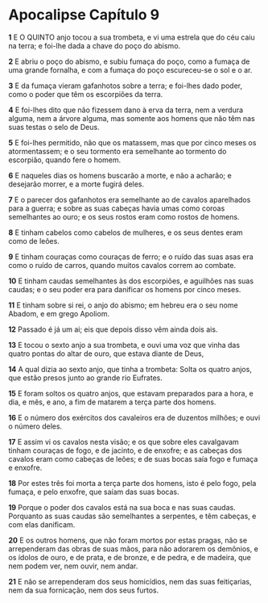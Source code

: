 # Apocalipse Capítulo 9

**1** 	E O QUINTO anjo tocou a sua trombeta, e vi uma estrela que do céu caiu na terra; e foi-lhe dada a chave do poço do abismo.

**2** 	E abriu o poço do abismo, e subiu fumaça do poço, como a fumaça de uma grande fornalha, e com a fumaça do poço escureceu-se o sol e o ar.

**3** 	E da fumaça vieram gafanhotos sobre a terra; e foi-lhes dado poder, como o poder que têm os escorpiões da terra.

**4** 	E foi-lhes dito que não fizessem dano à erva da terra, nem a verdura alguma, nem a árvore alguma, mas somente aos homens que não têm nas suas testas o selo de Deus.

**5** 	E foi-lhes permitido, não que os matassem, mas que por cinco meses os atormentassem; e o seu tormento era semelhante ao tormento do escorpião, quando fere o homem.

**6** 	E naqueles dias os homens buscarão a morte, e não a acharão; e desejarão morrer, e a morte fugirá deles.

**7** 	E o parecer dos gafanhotos era semelhante ao de cavalos aparelhados para a guerra; e sobre as suas cabeças havia umas como coroas semelhantes ao ouro; e os seus rostos eram como rostos de homens.

**8** 	E tinham cabelos como cabelos de mulheres, e os seus dentes eram como de leões.

**9** 	E tinham couraças como couraças de ferro; e o ruído das suas asas era como o ruído de carros, quando muitos cavalos correm ao combate.

**10** 	E tinham caudas semelhantes às dos escorpiões, e aguilhões nas suas caudas; e o seu poder era para danificar os homens por cinco meses.

**11** 	E tinham sobre si rei, o anjo do abismo; em hebreu era o seu nome Abadom, e em grego Apoliom.

**12** 	Passado é já um ai; eis que depois disso vêm ainda dois ais.

**13** 	E tocou o sexto anjo a sua trombeta, e ouvi uma voz que vinha das quatro pontas do altar de ouro, que estava diante de Deus,

**14** 	A qual dizia ao sexto anjo, que tinha a trombeta: Solta os quatro anjos, que estão presos junto ao grande rio Eufrates.

**15** 	E foram soltos os quatro anjos, que estavam preparados para a hora, e dia, e mês, e ano, a fim de matarem a terça parte dos homens.

**16** 	E o número dos exércitos dos cavaleiros era de duzentos milhões; e ouvi o número deles.

**17** 	E assim vi os cavalos nesta visão; e os que sobre eles cavalgavam tinham couraças de fogo, e de jacinto, e de enxofre; e as cabeças dos cavalos eram como cabeças de leões; e de suas bocas saía fogo e fumaça e enxofre.

**18** 	Por estes três foi morta a terça parte dos homens, isto é pelo fogo, pela fumaça, e pelo enxofre, que saíam das suas bocas.

**19** 	Porque o poder dos cavalos está na sua boca e nas suas caudas. Porquanto as suas caudas são semelhantes a serpentes, e têm cabeças, e com elas danificam.

**20** 	E os outros homens, que não foram mortos por estas pragas, não se arrependeram das obras de suas mãos, para não adorarem os demônios, e os ídolos de ouro, e de prata, e de bronze, e de pedra, e de madeira, que nem podem ver, nem ouvir, nem andar.

**21** 	E não se arrependeram dos seus homicídios, nem das suas feitiçarias, nem da sua fornicação, nem dos seus furtos.

